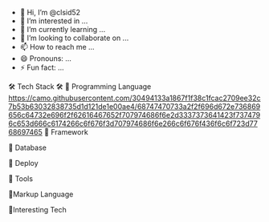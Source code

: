 - 👋 Hi, I’m @clsid52
- 👀 I’m interested in ...
- 🌱 I’m currently learning ...
- 💞️ I’m looking to collaborate on ...
- 📫 How to reach me ...
- 😄 Pronouns: ...
- ⚡ Fun fact: ...

<!---
clsid52/clsid52 is a ✨ special ✨ repository because its `README.md` (this file) appears on your GitHub profile.
You can click the Preview link to take a look at your changes.
--->

🛠 Tech Stack 🛠
📌 Programming Language
https://camo.githubusercontent.com/30494133a1867f1f38c1fcac2709ee32c7b53b63032838735d1d121de1e00ae4/68747470733a2f2f696d672e736869656c64732e696f2f62616467652f707974686f6e2d3337373641423f7374796c653d666c6174266c6f676f3d707974686f6e266c6f676f436f6c6f723d7768697465
📌 Framework

📌 Database

📌 Deploy


📌 Tools

📌Markup Language

📌Interesting Tech


